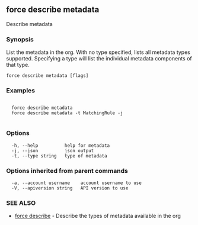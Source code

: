 ## force describe metadata

Describe metadata

### Synopsis

List the metadata in the org.  With no type specified, lists all
metadata types supported.  Specifying a type will list the individual metadata
components of that type.


```
force describe metadata [flags]
```

### Examples

```

  force describe metadata
  force describe metadata -t MatchingRule -j
  
```

### Options

```
  -h, --help          help for metadata
  -j, --json          json output
  -t, --type string   type of metadata
```

### Options inherited from parent commands

```
  -a, --account username    account username to use
  -V, --apiversion string   API version to use
```

### SEE ALSO

* [force describe](force_describe.md)	 - Describe the types of metadata available in the org

